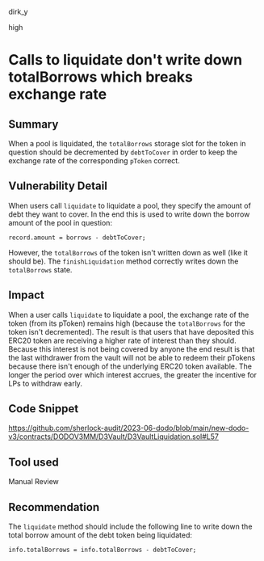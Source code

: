 dirk_y

high

# Calls to liquidate don't write down totalBorrows which breaks exchange rate

## Summary
When a pool is liquidated, the `totalBorrows` storage slot for the token in question should be decremented by `debtToCover` in order to keep the exchange rate of the corresponding `pToken` correct.

## Vulnerability Detail
When users call `liquidate` to liquidate a pool, they specify the amount of debt they want to cover. In the end this is used to write down the borrow amount of the pool in question:

```solidity
record.amount = borrows - debtToCover;
```

However, the `totalBorrows` of the token isn't written down as well (like it should be). The `finishLiquidation` method correctly writes down the `totalBorrows` state. 

## Impact
When a user calls `liquidate` to liquidate a pool, the exchange rate of the token (from its pToken) remains high (because the `totalBorrows` for the token isn't decremented). The result is that users that have deposited this ERC20 token are receiving a higher rate of interest than they should. Because this interest is not being covered by anyone the end result is that the last withdrawer from the vault will not be able to redeem their pTokens because there isn't enough of the underlying ERC20 token available. The longer the period over which interest accrues, the greater the incentive for LPs to withdraw early. 

## Code Snippet
https://github.com/sherlock-audit/2023-06-dodo/blob/main/new-dodo-v3/contracts/DODOV3MM/D3Vault/D3VaultLiquidation.sol#L57

## Tool used
Manual Review

## Recommendation
The `liquidate` method should include the following line to write down the total borrow amount of the debt token being liquidated:

```solidity
info.totalBorrows = info.totalBorrows - debtToCover;
```